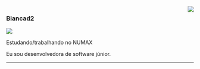 <img align='right' src="https://github-readme-stats.vercel.app/api/top-langs/?username=biancad2&theme=dracula&layout=compact">

### Biancad2

<img src="https://img.shields.io/static/v1?label=Overview&message=Bianca&color=f8efd4&style=for-the-badge&logo=GitHub">

<p>

Estudando/trabalhando no NUMAX<br/>

Eu sou desenvolvedora de software júnior.


</p>
<hr>
